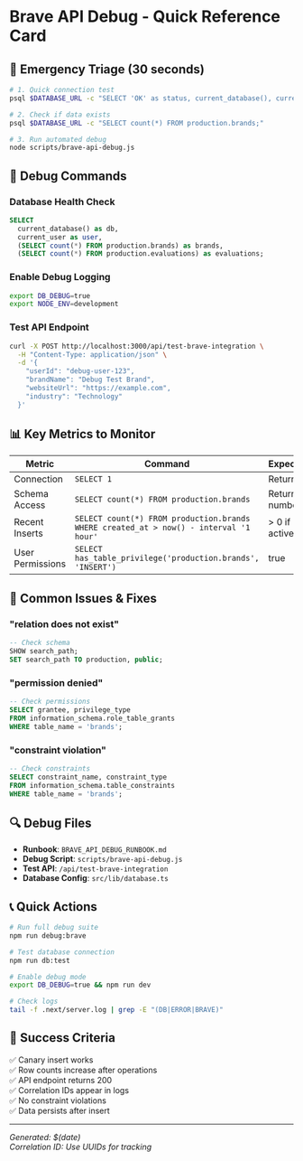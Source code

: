 # Brave API Debug - Quick Reference Card

## 🚨 Emergency Triage (30 seconds)

```bash
# 1. Quick connection test
psql $DATABASE_URL -c "SELECT 'OK' as status, current_database(), current_user;"

# 2. Check if data exists
psql $DATABASE_URL -c "SELECT count(*) FROM production.brands;"

# 3. Run automated debug
node scripts/brave-api-debug.js
```

## 🔧 Debug Commands

### Database Health Check
```sql
SELECT 
  current_database() as db,
  current_user as user,
  (SELECT count(*) FROM production.brands) as brands,
  (SELECT count(*) FROM production.evaluations) as evaluations;
```

### Enable Debug Logging
```bash
export DB_DEBUG=true
export NODE_ENV=development
```

### Test API Endpoint
```bash
curl -X POST http://localhost:3000/api/test-brave-integration \
  -H "Content-Type: application/json" \
  -d '{
    "userId": "debug-user-123",
    "brandName": "Debug Test Brand", 
    "websiteUrl": "https://example.com",
    "industry": "Technology"
  }'
```

## 📊 Key Metrics to Monitor

| Metric | Command | Expected |
|--------|---------|----------|
| Connection | `SELECT 1` | Returns 1 |
| Schema Access | `SELECT count(*) FROM production.brands` | Returns number |
| Recent Inserts | `SELECT count(*) FROM production.brands WHERE created_at > now() - interval '1 hour'` | > 0 if active |
| User Permissions | `SELECT has_table_privilege('production.brands', 'INSERT')` | true |

## 🐛 Common Issues & Fixes

### "relation does not exist"
```sql
-- Check schema
SHOW search_path;
SET search_path TO production, public;
```

### "permission denied"
```sql
-- Check permissions
SELECT grantee, privilege_type 
FROM information_schema.role_table_grants 
WHERE table_name = 'brands';
```

### "constraint violation"
```sql
-- Check constraints
SELECT constraint_name, constraint_type 
FROM information_schema.table_constraints 
WHERE table_name = 'brands';
```

## 🔍 Debug Files

- **Runbook**: `BRAVE_API_DEBUG_RUNBOOK.md`
- **Debug Script**: `scripts/brave-api-debug.js`
- **Test API**: `/api/test-brave-integration`
- **Database Config**: `src/lib/database.ts`

## 📞 Quick Actions

```bash
# Run full debug suite
npm run debug:brave

# Test database connection
npm run db:test

# Enable debug mode
export DB_DEBUG=true && npm run dev

# Check logs
tail -f .next/server.log | grep -E "(DB|ERROR|BRAVE)"
```

## 🎯 Success Criteria

✅ Canary insert works  
✅ Row counts increase after operations  
✅ API endpoint returns 200  
✅ Correlation IDs appear in logs  
✅ No constraint violations  
✅ Data persists after insert  

---
*Generated: $(date)*  
*Correlation ID: Use UUIDs for tracking*